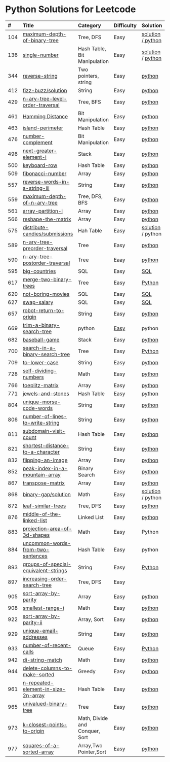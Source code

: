 # Python Solutions for Leetcode

| \# | Title | Category | Difficulty | Solution | Time | Space |
| :--- | :--- | :--- | :--- | :--- | :--- | :--- |
| 104 | [maximum-depth-of-binary-tree](https://leetcode.com/problems/maximum-depth-of-binary-tree/) | Tree, DFS | Easy | [solution](/solution/easy/104-maximum-depth-of-binary-tree.md) /[ python](/python/104_MaximumDepthofBinaryTree.py) | O\(N\) | O\(1\) |
| 136 | [single-number](https://leetcode.com/problems/single-number/) | Hash Table, Bit Manipulation | Easy | [solution](/python/136_SingleNumber.py) / [python](/python/136_SingleNumber.py) | O\(N\) | O\(1\) |
| 344 | [reverse-string](https://leetcode.com/problems/reverse-string/) | Two pointers, string | Easy | [python](/python/344_ReverseString.py) | O\(logN\) | O\(1\) |
| 412 | [fizz-buzz/solution](https://leetcode.com/problems/fizz-buzz/solution/) | String | Easy | [python](/python/412_FizzBuzz.py) | O\(N\) | O\(1\) |
| 429 | [n-ary-tree-level-order-traversal](https://leetcode.com/problems/n-ary-tree-level-order-traversal/) | Tree, BFS | Easy | [python](/python/429_NaryTreeLevelOrderTraversal.py) | O\(N\) | O\(N\) |
| 461 | [Hamming Distance](https://leetcode.com/problems/hamming-distance/) | Bit Manipulation | Easy | [python](/python/657_RobotReturnToOrigin.py) | O\(N\) | O\(1\) |
| 463 | [island-perimeter](https://leetcode.com/problems/island-perimeter/) | Hash Table | Easy | [python](/python/463_IslandPerimeter.py) | O\(N^2\) | O\(1\) |
| 476 | [number-complement](https://leetcode.com/problems/number-complement/) | Bit Manipulation | Easy | [python](/python/476_NumberComplement.py) | O\(N\) | O\(N\) |
| 496 | [next-greater-element-i](https://leetcode.com/problems/next-greater-element-i/) | Stack | Easy | [python](/python/496_NextGreaterElementI.py) | O\(N^2\) | O\(1\) |
| 500 | [keyboard-row](https://leetcode.com/problems/keyboard-row/) | Hash Table | Easy | [python](/python/500_KeyboardRow.py) | O\(N\) | O\(N\) |
| 509 | [fibonacci-number](https://leetcode.com/problems/fibonacci-number/) | Array | Easy | [python](/python/509_FibonacciNumber.py) | O\(N\) | O\(1\) |
| 557 | [reverse-words-in-a-string-iii](https://leetcode.com/problems/reverse-words-in-a-string-iii/) | String | Easy | [python](/python/557_ReverseWordsInAStringIII.py) | O\(N\) | O\(N\) |
| 559 | [maximum-depth-of-n-ary-tree](https://leetcode.com/problems/maximum-depth-of-n-ary-tree/) | Tree, DFS, BFS | Easy | [python](/python/559_MaximumDepthOfN-aryTree.py) | O\(N\) | O\(N\) |
| 561 | [array-partition-i](https://leetcode.com/problems/array-partition-i/) | Array | Easy | [python](/python/561_ArrayPartitionI.py) | O\(N\) | O\(N\) |
| 566 | [reshape-the-matrix](https://leetcode.com/problems/reshape-the-matrix/) | Array | Easy | [python](/python/566_ReshapetheMatrix.py) | O\(N\) | O\(N\) |
| 575 | [distribute-candies/submissions](https://leetcode.com/problems/distribute-candies/submissions/) | Hah Table | Easy | [solution ](/solution/easy/575-distribute-candies.md)/ python | O\(N\) | O\(1\) |
| 589 | [n-ary-tree-preorder-traversal](https://leetcode.com/problems/n-ary-tree-preorder-traversal/) | Tree | Easy | [python](/python/589_NaryTreePreorderTraversal.py) | O\(N\) | O\(1\) |
| 590 | [n-ary-tree-postorder-traversal](https://leetcode.com/problems/n-ary-tree-postorder-traversal/) | Tree | Eaay | [python](/python/590_N-aryTreePostorderTraversal.py) | O\(N\) | O\(1\) |
| 595 | [big-countries](https://leetcode.com/problems/big-countries/) | SQL | Easy | [SQL](/python/595_BigCountries.sql) |  |  |
| 617 | [merge-two-binary-trees](https://leetcode.com/problems/merge-two-binary-trees/) | Tree | Easy | [Python](/python/617_MergeTwoBinaryTrees.py) | O\(N\) | O\(logN\) |
| 620 | [not-boring-movies](https://leetcode.com/problems/not-boring-movies/) | SQL | Easy | [SQL](/solution/easy/620-not-boring-movies.md) |  |  |
| 627 | [swap-salary](https://leetcode.com/problems/swap-salary/) | SQL | Easy | [SQL](/python/627_SwapSalary.SQL) |  |  |
| 657 | [robot-return-to-origin](https://leetcode.com/problems/robot-return-to-origin/) | String | Easy | [python](/python/657_RobotReturnToOrigin.py) | O\(N\) | O\(1\) |
| 669 | [trim-a-binary-search-tree](https://leetcode.com/problems/trim-a-binary-search-tree/) | python | [Easy](/python/669_TrimaBinarySearchTree.py) | python | O\(N\) | O\(1\) |
| 682 | [baseball-game](https://leetcode.com/problems/baseball-game/) | Stack | Easy | [python](/python/682_BaseballGame.py) | O\(N\) | O\(N\) |
| 700 | [search-in-a-binary-search-tree](https://leetcode.com/problems/search-in-a-binary-search-tree/) | Tree | Easy | [Python](/python/700_SearchInABinarySearchTree.py) | O\(logN\) | O\(1\) |
| 709 | [to-lower-case](https://leetcode.com/problems/to-lower-case/) | String | Easy | [python](/python/709_ToLowerCase.py) | O\(N\) | O\(N\) |
| 728 | [self-dividing-numbers](https://leetcode.com/problems/self-dividing-numbers/) | Math | Easy | [python](/python/728_SelfDividingNumbers.py) | O\(N\) | O\(N\) |
| 766 | [toeplitz-matrix](https://leetcode.com/problems/toeplitz-matrix/) | Array | Easy | [python](/python/766_ToeplitzMatrix.py) | O\(N^2\) | O\(1\) |
| 771 | [jewels-and-stones](https://leetcode.com/problems/jewels-and-stones/) | Hash Table | Easy | [python](/python/771_JewelsAndStones.py) | O\(N^2\) | O\(N\) |
| 804 | [unique-morse-code-words](https://leetcode.com/problems/unique-morse-code-words/) | String | Easy | [python](/python/804_UniqueMorseCodeWords.py) | O\(N^2\) | O\(N\) |
| 806 | [number-of-lines-to-write-string](https://leetcode.com/problems/number-of-lines-to-write-string/) | String | Easy | [python](/python/806_NumberOfLinesToWriteString.py) | O\(N\) | O\(1\) |
| 811 | [subdomain-visit-count](https://leetcode.com/problems/subdomain-visit-count/) | Hash Table | Easy | [python](/python/811_SubdomainVisitCount.py) | O\(N\) | O\(N\) |
| 821 | [shortest-distance-to-a-character](https://leetcode.com/problems/shortest-distance-to-a-character/) | String | Easy | [python](/python/821_ShortestDistanceToACharacter.py) | O\(N\) | O\(N\) |
| 832 | [flipping-an-image](https://leetcode.com/problems/flipping-an-image/) | Array | Easy | [python](/python/832_FlippingAnImage.py) | O\(N\) | O\(1\) |
| 852 | [peak-index-in-a-mountain-array](https://leetcode.com/problems/peak-index-in-a-mountain-array/) | Binary Search | Easy | [python](/python/852_PeakIndexInAMountainArray.py) | O\(logN\) | O\(1\) |
| 867 | [transpose-matrix](https://leetcode.com/problems/transpose-matrix/) | Array | Easy | [python](/python/867_TransposeMatrix.py) | O\(N^2\) | O\(N^2\) |
| 868 | [binary-gap/solution](https://leetcode.com/problems/binary-gap/solution/) | Math | Easy | [solution ](/solution/easy/868-binary-gap.md)/ python | O\(N\) | O\(N\) |
| 872 | [leaf-similar-trees](https://leetcode.com/problems/leaf-similar-trees/) | Tree, DFS | Easy | [python](/python/872_LeafSimilarTrees.py) | O\(N\) | O\(1\) |
| 876 | [middle-of-the-linked-list](https://leetcode.com/problems/middle-of-the-linked-list/) | Linked List | Easy | [python](/python/876_MiddleOfTheLinkedList.py) | O\(N\) | O\(N\) |
| 883 | [projection-area-of-3d-shapes](https://leetcode.com/problems/projection-area-of-3d-shapes/) | Math | Easy | Python | O\(N^2\) | O\(1\) |
| 884 | [uncommon-words-from-two-sentences](https://leetcode.com/problems/uncommon-words-from-two-sentences/) | Hash Table | Easy | python | O\(N\) | O\(N\) |
| 893 | [groups-of-special-equivalent-strings](https://leetcode.com/problems/groups-of-special-equivalent-strings/) | String | Easy | [Python](/solution/easy/893-groups-of-special-equivalent-strings.md) | O\(N\) | O\(N\) |
| 897 | [increasing-order-search-tree](https://leetcode.com/problems/increasing-order-search-tree/) | Tree, DFS | Easy |  |  |  |
| 905 | [sort-array-by-parity](https://leetcode.com/problems/sort-array-by-parity/) | Array | Easy | [python](/python/905.SortArrayByParity.py) | O\(N\) | O\(N\) |
| 908 | [smallest-range-i](https://leetcode.com/problems/smallest-range-i/) | Math | Easy | [python](/python/908_SmallestRangeI.py) | O\(N\) | O\(1\) |
| 922 | [sort-array-by-parity-ii](https://leetcode.com/problems/sort-array-by-parity-ii/) | Array, Sort | Easy | [python](/python/922_SortArrayByParityII.py) | O\(N\) | O\(N\) |
| 929 | [unique-email-addresses](https://leetcode.com/problems/unique-email-addresses/ "unique-email-addresses") | String | Easy | [python](/python/929_UniqueEmailAddresses.py) | O\(N\) | O\(N\) |
| 933 | [number-of-recent-calls](https://leetcode.com/problems/number-of-recent-calls/) | Queue | Easy | [Python](/python/933_NumberOfRecentCalls.py) | O\(N\) | O\(N\) |
| 942 | [di-string-match](https://leetcode.com/problems/di-string-match/) | Math | Easy | [python](/python/942_DIStringMatch.py) | O\(N\) | O\(N\) |
| 944 | [delete-columns-to-make-sorted](https://leetcode.com/problems/delete-columns-to-make-sorted/) | Greedy | Easy | [python](/python/944_DeleteColumnsToMakeSorted.py) | O\(N\) | O\(1\) |
| 961 | [n-repeated-element-in-size-2n-array](https://leetcode.com/problems/n-repeated-element-in-size-2n-array/) | Hash Table | Easy | [python](/python/961_N-RepeatedElementInSize2NArray.py) | O\(N\) | O\(N\) |
| 965 | [univalued-binary-tree](https://leetcode.com/problems/univalued-binary-tree/) | Tree | Easy | [python](/python/965_UnivaluedBinaryTree.py) | O\(N\) | O\(N\) |
| 973 | [k-closest-points-to-origin](https://leetcode.com/problems/k-closest-points-to-origin/) | Math, Divide and Conquer, Sort | Easy | [python](/python/973_KClosestPointsToOrigin.py) | O\(N\) | O\(N\) |
| 977 | [squares-of-a-sorted-array](https://leetcode.com/problems/squares-of-a-sorted-array/) | Array,Two Pointer,Sort | Easy | [python](/python/977_SquaresofASortedArray.py) | O\(NlogN\) | O\(N\) |



